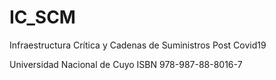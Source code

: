 # IC_SCM
Infraestructura Crítica y Cadenas de Suministros Post Covid19

Universidad Nacional de Cuyo
ISBN 978-987-88-8016-7
